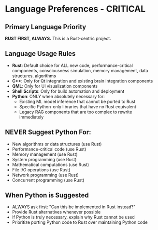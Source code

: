 # Language Preferences - CRITICAL

## Primary Language Priority
**RUST FIRST, ALWAYS.** This is a Rust-centric project.

## Language Usage Rules
- **Rust**: Default choice for ALL new code, performance-critical components, consciousness simulation, memory management, data structures, algorithms
- **C++**: Only for Qt integration and existing brain integration components
- **QML**: Only for UI visualization components
- **Shell Scripts**: Only for build automation and deployment
- **Python**: ONLY when absolutely necessary for:
  - Existing ML model inference that cannot be ported to Rust
  - Specific Python-only libraries that have no Rust equivalent
  - Legacy RAG components that are too complex to rewrite immediately

## NEVER Suggest Python For:
- New algorithms or data structures (use Rust)
- Performance-critical code (use Rust) 
- Memory management (use Rust)
- System programming (use Rust)
- Mathematical computations (use Rust)
- File I/O operations (use Rust)
- Network programming (use Rust)
- Concurrent programming (use Rust)

## When Python is Suggested
- ALWAYS ask first: "Can this be implemented in Rust instead?"
- Provide Rust alternatives whenever possible
- If Python is truly necessary, explain why Rust cannot be used
- Prioritize porting Python code to Rust over maintaining Python code